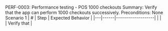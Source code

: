 PERF-0003: Performance testing - POS 1000 checkouts
Summary: Verify that the app can perform 1000 checkouts successively.
Preconditions: None
Scenario 1
 | \# | Step | Expected Behavior | 
 |---|------|-------------------| 
 |   |      | Verify that       | 
